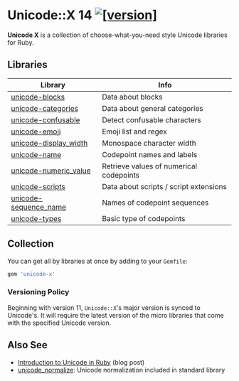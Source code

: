# Unicode::X 14 [![[version]](https://badge.fury.io/rb/unicode-x.svg)](https://badge.fury.io/rb/unicode-x)

**Unicode X** is a collection of choose-what-you-need style Unicode libraries for Ruby.

## Libraries

Library                 | Info
------------------------|-------------------------------------------------
[unicode-blocks](https://github.com/janlelis/unicode-blocks) | Data about blocks
[unicode-categories](https://github.com/janlelis/unicode-categories) | Data about general categories
[unicode-confusable](https://github.com/janlelis/unicode-confusable) | Detect confusable characters
[unicode-emoji](https://github.com/janlelis/unicode-emoji) | Emoji list and regex
[unicode-display_width](https://github.com/janlelis/unicode-display_width) | Monospace character width
[unicode-name](https://github.com/janlelis/unicode-name) | Codepoint names and labels
[unicode-numeric_value](https://github.com/janlelis/unicode-numeric_value) | Retrieve values of numerical codepoints
[unicode-scripts](https://github.com/janlelis/unicode-scripts) | Data about scripts / script extensions
[unicode-sequence_name](https://github.com/janlelis/unicode-sequence_name) | Names of codepoint sequences
[unicode-types](https://github.com/janlelis/unicode-types) | Basic type of codepoints

## Collection

You can get all by libraries at once by adding to your `Gemfile`:

```ruby
gem 'unicode-x'
```

### Versioning Policy

Beginning with version 11, `Unicode::X`'s major version is synced to Unicode's. It will require the latest version of the micro libraries that come with the specified Unicode version.

## Also See

- [Introduction to Unicode in Ruby](https://idiosyncratic-ruby.com/66-ruby-has-character.html) (blog post)
- [unicode_normalize](https://github.com/ruby/ruby/blob/master/lib/unicode_normalize/normalize.rb): Unicode normalization included in standard library
